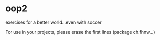 oop2
====

exercises for a better world...even with soccer

For use in your projects, please erase the first lines (package ch.fhnw...)
